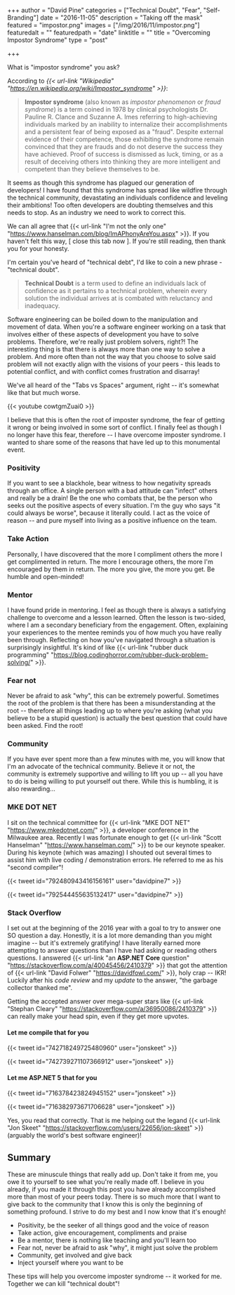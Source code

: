 +++
author = "David Pine"
categories = ["Technical Doubt", "Fear", "Self-Branding"]
date = "2016-11-05"
description = "Taking off the mask"
featured = "impostor.png"
images = ["/img/2016/11/impostor.png"]
featuredalt = ""
featuredpath = "date"
linktitle = ""
title = "Overcoming Impostor Syndrome"
type = "post"

+++

What is "impostor syndrome" you ask?

According to <cite>{{< url-link "Wikipedia" "https://en.wikipedia.org/wiki/Impostor_syndrome" >}}</cite>:

>**Impostor syndrome** (also known as *impostor phenomenon* or *fraud syndrome*) is a term coined in 1978 by clinical psychologists Dr. Pauline R. Clance and Suzanne A.
> Imes referring to high-achieving individuals marked by an inability to internalize their accomplishments and a persistent fear of being exposed as a "fraud".
> Despite external evidence of their competence, those exhibiting the syndrome remain convinced that they are frauds and do not deserve the success they have achieved.
> Proof of success is dismissed as luck, timing, or as a result of deceiving others into thinking they are more intelligent and competent than they believe themselves to be.

It seems as though this syndrome has plagued our generation of developers! I have found that this syndrome has spread like wildfire through the
technical community, devastating an individuals confidence and leveling their ambitions! Too often developers are doubting themselves and this needs to stop. As an
industry we need to work to correct this.

We can all agree that {{< url-link "I'm not the only one" "https://www.hanselman.com/blog/ImAPhonyAreYou.aspx" >}}. If you haven't felt this way, [ close this tab now ]. If you're still
reading, then thank you for your honesty.

I'm certain you've heard of "technical debt", I'd like to coin a new phrase - "technical doubt".

>**Technical Doubt** is a term used to define an individuals lack of confidence as it pertains to a technical problem, wherein every solution the individual arrives at is
> combated with reluctancy and inadequacy.

Software engineering can be boiled down to the manipulation and movement of data. When you're a software engineer working on a task that involves either of these aspects of development you have to solve problems. Therefore, we're really just problem solvers, right?! The interesting thing is that there is always more than one way to solve a problem. And more often than not the way that you choose to solve said problem will not exactly align with the visions of your peers - this leads to potential conflict, and with conflict comes frustration and disarray!

We've all heard of the "Tabs vs Spaces" argument, right -- it's somewhat like that but much worse.

{{< youtube cowtgmZuai0 >}}

I believe that this is often the root of imposter syndrome, the fear of getting it wrong or being involved in some sort of conflict. I finally feel as though I no longer have this
fear, therefore -- I have overcome imposter syndrome. I wanted to share some of the reasons that have led up to this monumental event.

### Positivity

If you want to see a blackhole, bear witness to how negativity spreads through an office. A single person with a bad attitude can "infect" others and really be a drain! Be the one who combats that, be the person who seeks out the positive aspects of every situation. I'm the guy who says "it could always be worse", because it literally could. I act as the voice of reason -- and pure myself into living as a positive influence on the team.

### Take Action

Personally, I have discovered that the more I compliment others the more I get complimented in return. The more I encourage others, the more I'm encouraged by them in return. The more you give, the more you get. Be humble and open-minded!

### Mentor

I have found pride in mentoring. I feel as though there is always a satisfying challenge to overcome and a lesson learned. Often the lesson is two-sided, where I am a secondary beneficiary from the engagement. Often, explaining your experiences to the mentee reminds you of how much you have really been through. Reflecting on how you've navigated through a situation is surprisingly insightful. It's kind of like {{< url-link "rubber duck programming" "https://blog.codinghorror.com/rubber-duck-problem-solving/" >}}.

### Fear not

Never be afraid to ask "why", this can be extremely powerful. Sometimes the root of the problem is that there has been a misunderstanding at the root -- therefore all things leading up to where you're asking (what you believe to be a stupid question) is actually the best question that could have been asked. Find the root!

### Community

If you have ever spent more than a few minutes with me, you will know that I'm an advocate of the technical community. Believe it or not, the community is extremely supportive and willing to lift you up -- all you have to do is being willing to put yourself out there. While this is humbling, it is also rewarding...

### MKE DOT NET

I sit on the technical committee for {{< url-link "MKE DOT NET" "https://www.mkedotnet.com/" >}}, a developer conference in the Milwaukee area. Recently I was fortunate enough to get {{< url-link "Scott Hanselman" "https://www.hanselman.com/" >}} to be our keynote speaker. During his keynote (which was amazing) I shouted out several times to assist him with live coding / demonstration errors. He referred to me as his "second compiler"!

{{< tweet id="792480943416156161" user="davidpine7" >}}

{{< tweet id="792544455635132417" user="davidpine7" >}}

### Stack Overflow

I set out at the beginning of the 2016 year with a goal to try to answer one SO question a day. Honestly, it is a lot more demanding than you might imagine -- but it's extremely gratifying! I have literally earned more attempting to answer questions than I have had asking or reading others questions. I answered {{< url-link "an **ASP.NET Core** question" "https://stackoverflow.com/a/40045456/2410379" >}} that got the attention of {{< url-link "David Folwer" "https://davidfowl.com/" >}}, holy crap -- IKR! Luckily after his *code review* and my *update* to the answer, "the garbage collector thanked me".

Getting the accepted answer over mega-super stars like {{< url-link "Stephan Cleary" "https://stackoverflow.com/a/36950086/2410379" >}} can really make your head spin, even if they get more upvotes.

#### Let me compile that for you

{{< tweet id="742718249725480960" user="jonskeet" >}}

{{< tweet id="742739271107366912" user="jonskeet" >}}

#### Let me ASP.NET 5 that for you

{{< tweet id="716378423824945152" user="jonskeet" >}}

{{< tweet id="716382973671706628" user="jonskeet" >}}

Yes, you read that correctly. That is me helping out the legand {{< url-link "Jon Skeet" "https://stackoverflow.com/users/22656/jon-skeet" >}} (arguably the world's best software engineer)!

## Summary

These are minuscule things that really add up. Don't take it from me, you owe it to yourself to see what you're really made off. I believe in you already, if you made it through this post you have already accomplished more than most of your peers today. There is so much more that I want to give back to the community that I know this is only the beginning of something profound. I strive to do my best and I now know that it's enough!

- Positivity, be the seeker of all things good and the voice of reason
- Take action, give encouragement, compliments and praise
- Be a mentor, there is nothing like teaching and you'll learn too
- Fear not, never be afraid to ask "why", it might just solve the problem
- Community, get involved and give back
- Inject yourself where you want to be

These tips will help you overcome imposter syndrome -- it worked for me. Together we can kill "technical doubt"!
